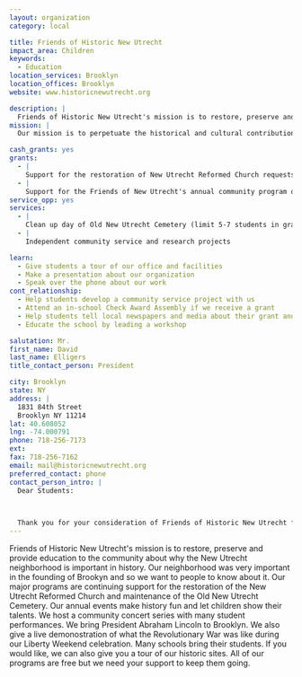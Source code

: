 ```yaml
---
layout: organization
category: local

title: Friends of Historic New Utrecht
impact_area: Children
keywords: 
  - Education
location_services: Brooklyn
location_offices: Brooklyn
website: www.historicnewutrecht.org

description: |
  Friends of Historic New Utrecht's mission is to restore, preserve and provide education to the community about why the New Utrecht neighborhood is important in history. Our neighborhood was very important in the founding of Brookyn and so we want to people to know about it. Our major programs are continuing support for the restoration of the New Utrecht Reformed Church and maintenance of the Old New Utrecht Cemetery. Our annual events make history fun and let children show their talents. We host a community concert series with many student performances. We bring President Abraham Lincoln to Brooklyn. We also give a live demonostration of what the Revolutionary War was like during our Liberty Weekend celebration. Many schools bring their students.  If you would like, we can also give you a tour of our historic sites. All of our programs are free but we need your support to keep them going.
mission: |
  Our mission is to perpetuate the historical and cultural contributions of the Town of New Utrecht through education, preservation and restoration. 

cash_grants: yes
grants: 
  - |
    Support for the restoration of New Utrecht Reformed Church requests grants of up to $1000
  - |
    Support for the Friends of New Utrecht's annual community program of concerts, historical lectures, President's Day Commemoration and  Liberty Weekend).
service_opp: yes
services: 
  - |
    Clean up day of Old New Utrecht Cemetery (limit 5-7 students in grade 6 or higher)
  - |
    Independent community service and research projects

learn: 
  - Give students a tour of our office and facilities
  - Make a presentation about our organization
  - Speak over the phone about our work
cont_relationship: 
  - Help students develop a community service project with us
  - Attend an in-school Check Award Assembly if we receive a grant
  - Help students tell local newspapers and media about their grant and/or project with us
  - Educate the school by leading a workshop

salutation: Mr.
first_name: David
last_name: Elligers
title_contact_person: President

city: Brooklyn
state: NY
address: |
  1831 84th Street  
  Brooklyn NY 11214
lat: 40.608052
lng: -74.000791
phone: 718-256-7173
ext: 
fax: 718-256-7162
email: mail@historicnewutrecht.org
preferred_contact: phone
contact_person_intro: |
  Dear Students:

  

  Thank you for your consideration of Friends of Historic New Utrecht for a Common Cents grant. We are an all volunteer community group that sponsors many education programs for students like yourselves. Some of you have attended our President's Day events and our Liberty Weekend Celebration. You are all always welcome to attend our free community concerts.
---
```

Friends of Historic New Utrecht's mission is to restore, preserve and provide education to the community about why the New Utrecht neighborhood is important in history. Our neighborhood was very important in the founding of Brookyn and so we want to people to know about it. Our major programs are continuing support for the restoration of the New Utrecht Reformed Church and maintenance of the Old New Utrecht Cemetery. Our annual events make history fun and let children show their talents. We host a community concert series with many student performances. We bring President Abraham Lincoln to Brooklyn. We also give a live demonostration of what the Revolutionary War was like during our Liberty Weekend celebration. Many schools bring their students.  If you would like, we can also give you a tour of our historic sites. All of our programs are free but we need your support to keep them going.